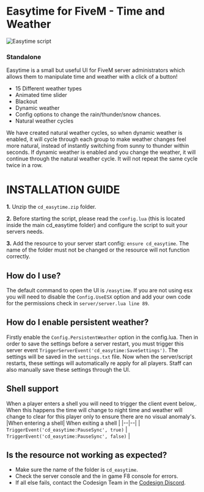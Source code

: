 # Easytime for FiveM - Time and Weather 
![Easytime script](https://i.imgur.com/KnlYyqy.png)

### Standalone

Easytime is a small but useful UI for FiveM server administrators which allows them to manipulate time and weather with a click of a button!

-   15 Different weather types
-   Animated time slider
-   Blackout
-   Dynamic weather
-   Config options to change the rain/thunder/snow chances.
-   Natural weather cycles

We have created natural weather cycles, so when dynamic weather is enabled, it will cycle through each group to make weather changes feel more natural, instead of instantly switching from sunny to thunder within seconds. If dynamic weather is enabled and you change the weather, it will continue through the natural weather cycle. It will not repeat the same cycle twice in a row.

# INSTALLATION GUIDE
**1.** Unzip the `cd_easytime.zip` folder.

 **2.** Before starting the script, please read the `config.lua` (this is located inside the main cd_easytime folder) and configure the script to suit your servers needs.
 
**3.** Add the resource to your server start config: `ensure cd_easytime`. The name of the folder must not be changed or the resource will not function correctly.

## How do I use?
The default command to open the UI is `/easytime`. If you are not using esx you will need to disable the `Config.UseESX` option and add your own code for the permissions check in `server/server.lua line 89`.

## How do I enable persistent weather?
Firstly enable the `Config.PersistentWeather` option in the config.lua. Then in order to save the settings before a server restart, you must trigger this server event `TriggerServerEvent('cd_easytime:SaveSettings')`. The settings will be saved in the `settings.txt` file.  Now when the server/script restarts, these settings will automatically re apply for all players. Staff can also manually save these settings through the UI.

## Shell support
When a player enters a shell you will need to trigger the client event below,. When this happens the time will change to night time and weather will change to clear for this player only to ensure there are no visual anomaly's.
|When entering a shell| When exiting a shell |
|--|--|
| `TriggerEvent('cd_easytime:PauseSync', true)` | `TriggerEvent('cd_easytime:PauseSync', false)` |

## Is the resource not working as expected?
- Make sure the name of the folder is `cd_easytime`.
- Check the server console and the in game F8 console for errors.
- If all else fails, contact the Codesign Team in the [Codesign Discord](https://discord.gg/HmDFGp62Tr).